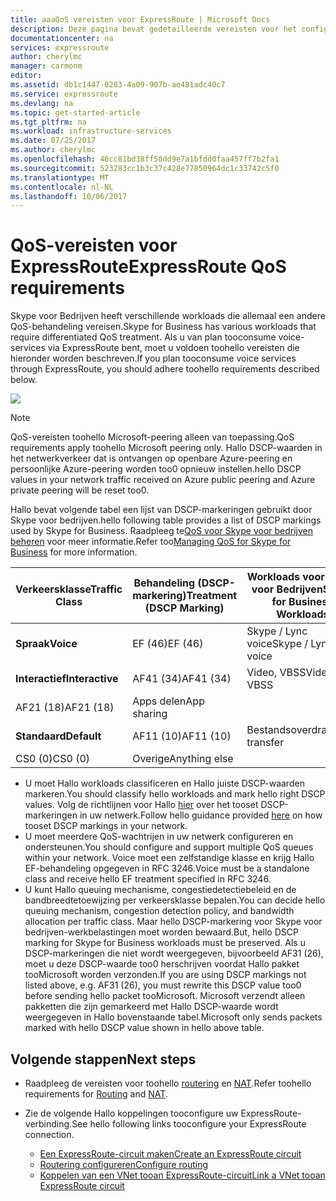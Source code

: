 ```yaml
---
title: aaaQoS vereisten voor ExpressRoute | Microsoft Docs
description: Deze pagina bevat gedetailleerde vereisten voor het configureren en beheren van de QoS voor ExpressRoute-circuits.
documentationcenter: na
services: expressroute
author: cherylmc
manager: carmonm
editor: 
ms.assetid: db1c1447-0283-4a09-907b-ae481adc40c7
ms.service: expressroute
ms.devlang: na
ms.topic: get-started-article
ms.tgt_pltfrm: na
ms.workload: infrastructure-services
ms.date: 07/25/2017
ms.author: cherylmc
ms.openlocfilehash: 46cc81bd38ff50dd9e7a1bfdd0faa457ff7b2fa1
ms.sourcegitcommit: 523283cc1b3c37c428e77850964dc1c33742c5f0
ms.translationtype: MT
ms.contentlocale: nl-NL
ms.lasthandoff: 10/06/2017
---
```

# <a name="expressroute-qos-requirements"></a><span data-ttu-id="fe061-103">QoS-vereisten voor ExpressRoute</span><span class="sxs-lookup"><span data-stu-id="fe061-103">ExpressRoute QoS requirements</span></span>
<span data-ttu-id="fe061-104">Skype voor Bedrijven heeft verschillende workloads die allemaal een andere QoS-behandeling vereisen.</span><span class="sxs-lookup"><span data-stu-id="fe061-104">Skype for Business has various workloads that require differentiated QoS treatment.</span></span> <span data-ttu-id="fe061-105">Als u van plan tooconsume voice-services via ExpressRoute bent, moet u voldoen toohello vereisten die hieronder worden beschreven.</span><span class="sxs-lookup"><span data-stu-id="fe061-105">If you plan tooconsume voice services through ExpressRoute, you should adhere toohello requirements described below.</span></span>

![](./media/expressroute-qos/expressroute-qos.png)

> [!NOTE]
> <span data-ttu-id="fe061-106">QoS-vereisten toohello Microsoft-peering alleen van toepassing.</span><span class="sxs-lookup"><span data-stu-id="fe061-106">QoS requirements apply toohello Microsoft peering only.</span></span> <span data-ttu-id="fe061-107">Hallo DSCP-waarden in het netwerkverkeer dat is ontvangen op openbare Azure-peering en persoonlijke Azure-peering worden too0 opnieuw instellen.</span><span class="sxs-lookup"><span data-stu-id="fe061-107">hello DSCP values in your network traffic received on Azure public peering and Azure private peering will be reset too0.</span></span> 
> 
> 

<span data-ttu-id="fe061-108">Hallo bevat volgende tabel een lijst van DSCP-markeringen gebruikt door Skype voor bedrijven.</span><span class="sxs-lookup"><span data-stu-id="fe061-108">hello following table provides a list of DSCP markings used by Skype for Business.</span></span> <span data-ttu-id="fe061-109">Raadpleeg te[QoS voor Skype voor bedrijven beheren](https://technet.microsoft.com/library/gg405409.aspx) voor meer informatie.</span><span class="sxs-lookup"><span data-stu-id="fe061-109">Refer too[Managing QoS for Skype for Business](https://technet.microsoft.com/library/gg405409.aspx) for more information.</span></span>

| <span data-ttu-id="fe061-110">**Verkeersklasse**</span><span class="sxs-lookup"><span data-stu-id="fe061-110">**Traffic Class**</span></span> | <span data-ttu-id="fe061-111">**Behandeling (DSCP-markering)**</span><span class="sxs-lookup"><span data-stu-id="fe061-111">**Treatment (DSCP Marking)**</span></span> | <span data-ttu-id="fe061-112">**Workloads voor Skype voor Bedrijven**</span><span class="sxs-lookup"><span data-stu-id="fe061-112">**Skype for Business Workloads**</span></span> |
| --- | --- | --- |
| <span data-ttu-id="fe061-113">**Spraak**</span><span class="sxs-lookup"><span data-stu-id="fe061-113">**Voice**</span></span> |<span data-ttu-id="fe061-114">EF (46)</span><span class="sxs-lookup"><span data-stu-id="fe061-114">EF (46)</span></span> |<span data-ttu-id="fe061-115">Skype / Lync voice</span><span class="sxs-lookup"><span data-stu-id="fe061-115">Skype / Lync voice</span></span> |
| <span data-ttu-id="fe061-116">**Interactief**</span><span class="sxs-lookup"><span data-stu-id="fe061-116">**Interactive**</span></span> |<span data-ttu-id="fe061-117">AF41 (34)</span><span class="sxs-lookup"><span data-stu-id="fe061-117">AF41 (34)</span></span> |<span data-ttu-id="fe061-118">Video, VBSS</span><span class="sxs-lookup"><span data-stu-id="fe061-118">Video, VBSS</span></span> |
| <span data-ttu-id="fe061-119">AF21 (18)</span><span class="sxs-lookup"><span data-stu-id="fe061-119">AF21 (18)</span></span> |<span data-ttu-id="fe061-120">Apps delen</span><span class="sxs-lookup"><span data-stu-id="fe061-120">App sharing</span></span> | |
| <span data-ttu-id="fe061-121">**Standaard**</span><span class="sxs-lookup"><span data-stu-id="fe061-121">**Default**</span></span> |<span data-ttu-id="fe061-122">AF11 (10)</span><span class="sxs-lookup"><span data-stu-id="fe061-122">AF11 (10)</span></span> |<span data-ttu-id="fe061-123">Bestandsoverdracht</span><span class="sxs-lookup"><span data-stu-id="fe061-123">File transfer</span></span> |
| <span data-ttu-id="fe061-124">CS0 (0)</span><span class="sxs-lookup"><span data-stu-id="fe061-124">CS0 (0)</span></span> |<span data-ttu-id="fe061-125">Overige</span><span class="sxs-lookup"><span data-stu-id="fe061-125">Anything else</span></span> | |

* <span data-ttu-id="fe061-126">U moet Hallo workloads classificeren en Hallo juiste DSCP-waarden markeren.</span><span class="sxs-lookup"><span data-stu-id="fe061-126">You should classify hello workloads and mark hello right DSCP values.</span></span> <span data-ttu-id="fe061-127">Volg de richtlijnen voor Hallo [hier](https://technet.microsoft.com/library/gg405409.aspx) over het tooset DSCP-markeringen in uw netwerk.</span><span class="sxs-lookup"><span data-stu-id="fe061-127">Follow hello guidance provided [here](https://technet.microsoft.com/library/gg405409.aspx) on how tooset DSCP markings in your network.</span></span>
* <span data-ttu-id="fe061-128">U moet meerdere QoS-wachtrijen in uw netwerk configureren en ondersteunen.</span><span class="sxs-lookup"><span data-stu-id="fe061-128">You should configure and support multiple QoS queues within your network.</span></span> <span data-ttu-id="fe061-129">Voice moet een zelfstandige klasse en krijg Hallo EF-behandeling opgegeven in RFC 3246.</span><span class="sxs-lookup"><span data-stu-id="fe061-129">Voice must be a standalone class and receive hello EF treatment specified in RFC 3246.</span></span> 
* <span data-ttu-id="fe061-130">U kunt Hallo queuing mechanisme, congestiedetectiebeleid en de bandbreedtetoewijzing per verkeersklasse bepalen.</span><span class="sxs-lookup"><span data-stu-id="fe061-130">You can decide hello queuing mechanism, congestion detection policy, and bandwidth allocation per traffic class.</span></span> <span data-ttu-id="fe061-131">Maar hello DSCP-markering voor Skype voor bedrijven-werkbelastingen moet worden bewaard.</span><span class="sxs-lookup"><span data-stu-id="fe061-131">But, hello DSCP marking for Skype for Business workloads must be preserved.</span></span> <span data-ttu-id="fe061-132">Als u DSCP-markeringen die niet wordt weergegeven, bijvoorbeeld AF31 (26), moet u deze DSCP-waarde too0 herschrijven voordat Hallo pakket tooMicrosoft worden verzonden.</span><span class="sxs-lookup"><span data-stu-id="fe061-132">If you are using DSCP markings not listed above, e.g. AF31 (26), you must rewrite this DSCP value too0 before sending hello packet tooMicrosoft.</span></span> <span data-ttu-id="fe061-133">Microsoft verzendt alleen pakketten die zijn gemarkeerd met Hallo DSCP-waarde wordt weergegeven in Hallo bovenstaande tabel.</span><span class="sxs-lookup"><span data-stu-id="fe061-133">Microsoft only sends packets marked with hello DSCP value shown in hello above table.</span></span> 

## <a name="next-steps"></a><span data-ttu-id="fe061-134">Volgende stappen</span><span class="sxs-lookup"><span data-stu-id="fe061-134">Next steps</span></span>
* <span data-ttu-id="fe061-135">Raadpleeg de vereisten voor toohello [routering](expressroute-routing.md) en [NAT](expressroute-nat.md).</span><span class="sxs-lookup"><span data-stu-id="fe061-135">Refer toohello requirements for [Routing](expressroute-routing.md) and [NAT](expressroute-nat.md).</span></span>
* <span data-ttu-id="fe061-136">Zie de volgende Hallo koppelingen tooconfigure uw ExpressRoute-verbinding.</span><span class="sxs-lookup"><span data-stu-id="fe061-136">See hello following links tooconfigure your ExpressRoute connection.</span></span>
  
  * [<span data-ttu-id="fe061-137">Een ExpressRoute-circuit maken</span><span class="sxs-lookup"><span data-stu-id="fe061-137">Create an ExpressRoute circuit</span></span>](expressroute-howto-circuit-classic.md)
  * [<span data-ttu-id="fe061-138">Routering configureren</span><span class="sxs-lookup"><span data-stu-id="fe061-138">Configure routing</span></span>](expressroute-howto-routing-classic.md)
  * [<span data-ttu-id="fe061-139">Koppelen van een VNet tooan ExpressRoute-circuit</span><span class="sxs-lookup"><span data-stu-id="fe061-139">Link a VNet tooan ExpressRoute circuit</span></span>](expressroute-howto-linkvnet-classic.md)

